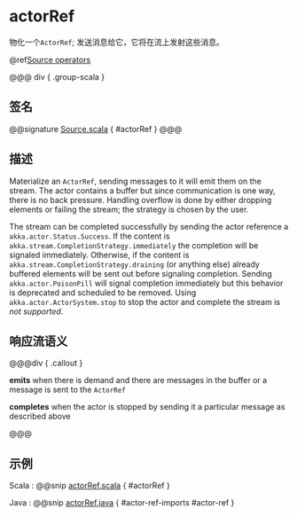 # actorRef

物化一个`ActorRef`; 发送消息给它，它将在流上发射这些消息。

@ref[Source operators](../index.md#source-operators)

@@@ div { .group-scala }
## 签名

@@signature [Source.scala](/akka-stream/src/main/scala/akka/stream/scaladsl/Source.scala) { #actorRef }
@@@

## 描述

Materialize an `ActorRef`, sending messages to it will emit them on the stream. The actor contains
a buffer but since communication is one way, there is no back pressure. Handling overflow is done by either dropping
elements or failing the stream; the strategy is chosen by the user.

The stream can be completed successfully by sending the actor reference a `akka.actor.Status.Success`.
If the content is `akka.stream.CompletionStrategy.immediately` the completion will be signaled immediately.
Otherwise, if the content is `akka.stream.CompletionStrategy.draining` (or anything else)
already buffered elements will be sent out before signaling completion.
Sending `akka.actor.PoisonPill` will signal completion immediately but this behavior is deprecated and scheduled to be removed.
Using `akka.actor.ActorSystem.stop` to stop the actor and complete the stream is *not supported*.

## 响应流语义

@@@div { .callout }

**emits** when there is demand and there are messages in the buffer or a message is sent to the `ActorRef`

**completes** when the actor is stopped by sending it a particular message as described above

@@@

## 示例


Scala
:  @@snip [actorRef.scala](/akka-docs/src/test/scala/docs/stream/operators/SourceOperators.scala) { #actorRef }

Java
:  @@snip [actorRef.java](/akka-docs/src/test/java/jdocs/stream/operators/SourceDocExamples.java) { #actor-ref-imports #actor-ref }
